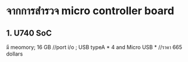# จากการสำรวจ micro controller board
## 1. U740 SoC
มี meomory; 16 GB 
//port i/o ; USB typeA * 4 and Micro USB * 
//ราคา 665 dollars
